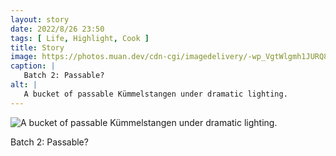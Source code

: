 ```yaml
---
layout: story
date: 2022/8/26 23:50
tags: [ Life, Highlight, Cook ]
title: Story
image: https://photos.muan.dev/cdn-cgi/imagedelivery/-wp_VgtWlgmh1JURQ8t1mg/363f89da-5156-4f41-a4b1-383351a9e200/public
caption: |
   Batch 2: Passable?
alt: |
   A bucket of passable Kümmelstangen under dramatic lighting.
---
```


![A bucket of passable Kümmelstangen under dramatic lighting.](https://photos.muan.dev/cdn-cgi/imagedelivery/-wp_VgtWlgmh1JURQ8t1mg/363f89da-5156-4f41-a4b1-383351a9e200/public)

Batch 2: Passable?
